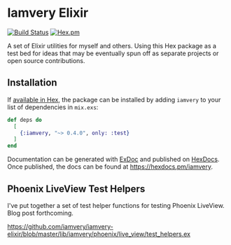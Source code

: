 # Iamvery Elixir

[![Build Status](https://github.com/iamvery/iamvery-elixir/actions/workflows/ci.yml/badge.svg)](https://github.com/iamvery/iamvery-elixir/actions/workflows/ci.yml) [![Hex.pm](https://img.shields.io/hexpm/v/iamvery.svg)](https://hex.pm/packages/iamvery)

A set of Elixir utilities for myself and others.
Using this Hex package as a test bed for ideas that may be eventually spun off as separate projects or open source contributions.

## Installation

If [available in Hex](https://hex.pm/docs/publish), the package can be installed
by adding `iamvery` to your list of dependencies in `mix.exs`:

```elixir
def deps do
  [
    {:iamvery, "~> 0.4.0", only: :test}
  ]
end
```

Documentation can be generated with [ExDoc](https://github.com/elixir-lang/ex_doc)
and published on [HexDocs](https://hexdocs.pm). Once published, the docs can
be found at <https://hexdocs.pm/iamvery>.

## Phoenix LiveView Test Helpers

I've put together a set of test helper functions for testing Phoenix LiveView.
Blog post forthcoming.

https://github.com/iamvery/iamvery-elixir/blob/master/lib/iamvery/phoenix/live_view/test_helpers.ex
